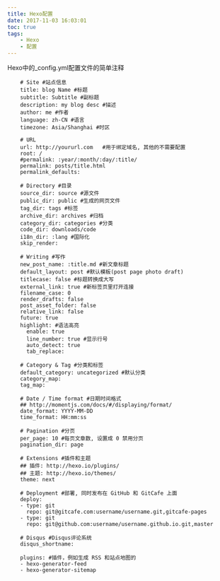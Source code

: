 ```yaml
---
title: Hexo配置
date: 2017-11-03 16:03:01
toc: true
tags:
    - Hexo
    - 配置
---
```

Hexo中的_config.yml配置文件的简单注释
<!--more-->

        # Site #站点信息
        title: blog Name #标题
        subtitle: Subtitle #副标题
        description: my blog desc #描述
        author: me #作者
        language: zh-CN #语言
        timezone: Asia/Shanghai #时区
        
        # URL
        url: http://yoururl.com   #用于绑定域名, 其他的不需要配置
        root: /
        #permalink: :year/:month/:day/:title/
        permalink: posts/title.html
        permalink_defaults:
        
        # Directory #目录
        source_dir: source #源文件
        public_dir: public #生成的网页文件
        tag_dir: tags #标签
        archive_dir: archives #归档
        category_dir: categories #分类
        code_dir: downloads/code
        i18n_dir: :lang #国际化
        skip_render:
        
        # Writing #写作
        new_post_name: :title.md #新文章标题
        default_layout: post #默认模板(post page photo draft)
        titlecase: false #标题转换成大写
        external_link: true #新标签页里打开连接
        filename_case: 0
        render_drafts: false
        post_asset_folder: false
        relative_link: false
        future: true
        highlight: #语法高亮
          enable: true
          line_number: true #显示行号
          auto_detect: true
          tab_replace:
        
        # Category & Tag #分类和标签
        default_category: uncategorized #默认分类
        category_map:
        tag_map:
        
        # Date / Time format #日期时间格式
        ## http://momentjs.com/docs/#/displaying/format/
        date_format: YYYY-MM-DD
        time_format: HH:mm:ss
        
        # Pagination #分页
        per_page: 10 #每页文章数, 设置成 0 禁用分页
        pagination_dir: page
        
        # Extensions #插件和主题
        ## 插件: http://hexo.io/plugins/
        ## 主题: http://hexo.io/themes/
        theme: next
        
        # Deployment #部署, 同时发布在 GitHub 和 GitCafe 上面
        deploy:
        - type: git
          repo: git@gitcafe.com:username/username.git,gitcafe-pages
        - type: git
          repo: git@github.com:username/username.github.io.git,master
        
        # Disqus #Disqus评论系统
        disqus_shortname: 
        
        plugins: #插件，例如生成 RSS 和站点地图的
        - hexo-generator-feed
        - hexo-generator-sitemap
